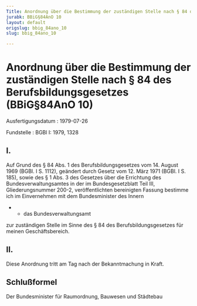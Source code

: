```yaml
---
Title: Anordnung über die Bestimmung der zuständigen Stelle nach § 84 des Berufsbildungsgesetzes
jurabk: BBiG§84AnO 10
layout: default
origslug: bbig_84ano_10
slug: bbig_84ano_10

---
```


# Anordnung über die Bestimmung der zuständigen Stelle nach § 84 des Berufsbildungsgesetzes (BBiG§84AnO 10)

Ausfertigungsdatum
:   1979-07-26

Fundstelle
:   BGBl I: 1979, 1328

## I.

Auf Grund des § 84 Abs. 1 des Berufsbildungsgesetzes vom 14. August
1969 (BGBl. I S. 1112), geändert durch Gesetz vom 12. März 1971 (BGBl.
I S. 185), sowie des § 1 Abs. 3 des Gesetzes über die Errichtung des
Bundesverwaltungsamtes in der im Bundesgesetzblatt Teil III,
Gliederungsnummer 200-2, veröffentlichten bereinigten Fassung bestimme
ich im Einvernehmen mit dem Bundesminister des Innern

*
    *   das Bundesverwaltungsamt






zur zuständigen Stelle im Sinne des § 84 des Berufsbildungsgesetzes
für meinen Geschäftsbereich.

## II.

Diese Anordnung tritt am Tag nach der Bekanntmachung in Kraft.

## Schlußformel

Der Bundesminister für Raumordnung, Bauwesen und Städtebau

